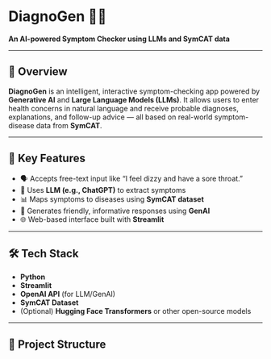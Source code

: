 # DiagnoGen 🧠💬

**An AI-powered Symptom Checker using LLMs and SymCAT data**

---

## 🚀 Overview

**DiagnoGen** is an intelligent, interactive symptom-checking app powered by **Generative AI** and **Large Language Models (LLMs)**. It allows users to enter health concerns in natural language and receive probable diagnoses, explanations, and follow-up advice — all based on real-world symptom-disease data from **SymCAT**.

---

## 🧩 Key Features

- 🗣️ Accepts free-text input like “I feel dizzy and have a sore throat.”
- 🧠 Uses **LLM (e.g., ChatGPT)** to extract symptoms
- 📊 Maps symptoms to diseases using **SymCAT dataset**
- 💬 Generates friendly, informative responses using **GenAI**
- 🌐 Web-based interface built with **Streamlit**

---

## 🛠️ Tech Stack

- **Python**
- **Streamlit**
- **OpenAI API** (for LLM/GenAI)
- **SymCAT Dataset**
- (Optional) **Hugging Face Transformers** or other open-source models

---

## 📂 Project Structure

